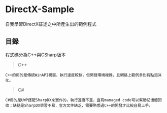 # DirectX-Sample
自我學習DirectX征途之中所產生出的範例程式



## 目錄

程式碼分為C++與CSharp版本

> C++

```
C++的用的是傳統WinAPI視窗，執行速度較快，但開發環境複雜，且網路上範例多到有點泡沫化。
```

> C#

```
C#用的是UWP搭配SharpDX來實作的，執行速度不差，且有managed code可以幫助記憶體回收；缺點是SharpDX學習不易，官方文件缺乏，需要熟悉過C++的開發才比較容易上手。
```

